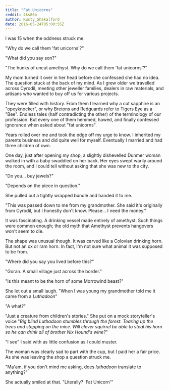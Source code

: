 ```yaml
---
title: "Fat Unicorns"
reddit: 4ks86b
author: Rusty_Shakalford
date: 2016-05-24T05:00:55Z
---
```


I was 15 when the oddness struck me.

"Why do we call them 'fat unicorns'?"

"What did you say son?"

"The hunks of uncut amethyst. Why do we call them 'fat unicorns'?"

My mom turned it over in her head before she confessed she had no idea. The question stuck at the back of my mind. As I grew older we travelled across Cyrodil, meeting other jeweller families, dealers in raw materials, and artisans who wanted to buy off us for various projects.

They were filled with history. From them I learned why a cut sapphire is an "opeyknocker", or why Bretons and Redguards refer to Tigers Eye as a "Bee". Endless tales (half contradicting the other) of the terminology of our profession. But every one of them hemmed, hawed, and finally confessed ignorance when asked about "fat unicorns".

Years rolled over me and took the edge off my urge to know. I inherited my parents business and did quite well for myself. Eventually I married and had three children of own.

One day, just after opening my shop, a slightly dishevelled Dunmer woman walked in with a baby swaddled on her back. Her eyes swept warily around the room, and I could tell without asking that she was new to the city.

"Do you... buy jewels?"

"Depends on the piece in question."

She pulled out a tightly wrapped bundle and handed it to me.

"This was passed down to me from my grandmother. She said it's originally from Cyrodil, but I honestly don't know. Please... I need the money."

It was fascinating. A drinking vessel made entirely of amethyst. Such things were common enough; the old myth that Amethyst prevents hangovers won't seem to die.

The shape was unusual though. It was carved like a Colovian drinking horn. But not an ox or ram horn. In fact, I'm not sure what animal it was supposed to be from. 

"Where did you say you lived before this?"

"Goran. A small village just across the border."

"Is this meant to be the horn of some Morrowind beast?"

She let out a small laugh. "When I was young my grandmother told me it came from a *Luthadoon*"

"A what?"

"Just a creature from children's stories." She put on a mock storyteller's voice "*Big blind Luthadoon stumbles through the forest. Tearing up the trees and stepping on the mice. Will clever squirrel be able to steal his horn so he can drink all of brother Nix Hound's wine?*"

"I see" I said with as little confusion as I could muster.

The woman was clearly sad to part with the cup, but I paid her a fair price. As she was leaving the shop a question struck me.

"Ma'am, if you don't mind me asking, does *luthadoon* translate to anything?"

She actually smiled at that. "Literally? 'Fat Unicorn'"

